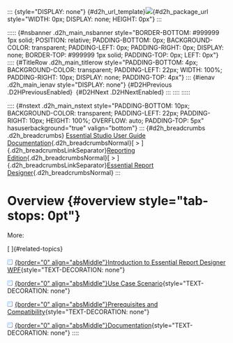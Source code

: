 ::: {style="DISPLAY: none"}
[](ms-xhelp:///?Id=d2h_url_template){#d2h_url_template}![](!package_url!){#d2h_package_url style="WIDTH: 0px; DISPLAY: none; HEIGHT: 0px"}
:::

::::: {#nsbanner .d2h_main_nsbanner style="BORDER-BOTTOM: #999999 1px solid; POSITION: relative; PADDING-BOTTOM: 0px; BACKGROUND-COLOR: transparent; PADDING-LEFT: 0px; PADDING-RIGHT: 0px; DISPLAY: none; BORDER-TOP: #999999 1px solid; PADDING-TOP: 0px; LEFT: 0px"}
:::: {#TitleRow .d2h_main_titlerow style="PADDING-BOTTOM: 4px; BACKGROUND-COLOR: transparent; PADDING-LEFT: 22px; WIDTH: 100%; PADDING-RIGHT: 10px; DISPLAY: none; PADDING-TOP: 4px"}
::: {#ienav .d2h_main_ienav style="DISPLAY: none"}
[](ms-xhelp:///?Id=e6dcc960-ce60-4359-b325-2adca329c838){#D2HPrevious .D2HPreviousEnabled}  [](ms-xhelp:///?Id=1ecf5d34-5b11-42c8-be6f-e72c5eab2933){#D2HNext .D2HNextEnabled}
:::
::::
:::::

:::: {#nstext .d2h_main_nstext style="PADDING-BOTTOM: 10px; BACKGROUND-COLOR: transparent; PADDING-LEFT: 22px; PADDING-RIGHT: 10px; HEIGHT: 100%; OVERFLOW: auto; PADDING-TOP: 5px" hasuserbackground="true" valign="bottom"}
::: {#d2h_breadcrumbs .d2h_breadcrumbs}
[Essential Studio User Guide Documentation](ms-xhelp:///?Id=12457748-09e3-4d74-a240-8e049cedf030){.d2h_breadcrumbsNormal}[ \> ]{.d2h_breadcrumbsLinkSeparator}[Reporting Edition](ms-xhelp:///?Id=027aa5b6-6676-4f93-ad23-c20e8c45792e){.d2h_breadcrumbsNormal}[ \> ]{.d2h_breadcrumbsLinkSeparator}[Essential Report Designer](ms-xhelp:///?Id=13523a4c-1234-40c4-88a7-c4bb8909d778){.d2h_breadcrumbsNormal}
:::

# Overview {#overview style="tab-stops: 0pt"}

More:

[ ]{#related-topics}

[![](button.gif){border="0" align="absMiddle"}Introduction to Essential Report Designer WPF](ms-xhelp:///?Id=1ecf5d34-5b11-42c8-be6f-e72c5eab2933){style="TEXT-DECORATION: none"}

[![](button.gif){border="0" align="absMiddle"}Use Case Scenario](ms-xhelp:///?Id=99e5545d-5002-4db8-ad0e-97973b3fdb37){style="TEXT-DECORATION: none"}

[![](button.gif){border="0" align="absMiddle"}Prerequisites and Compatibility](ms-xhelp:///?Id=8cb74c38-67e3-4688-96fd-49e0c18bd0cd){style="TEXT-DECORATION: none"}

[![](button.gif){border="0" align="absMiddle"}Documentation](ms-xhelp:///?Id=64e10e7b-d6c0-4510-9ac4-6821ee8425b5){style="TEXT-DECORATION: none"}
::::
